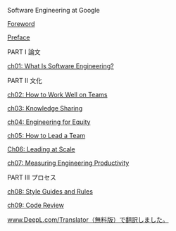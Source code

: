 Software Engineering at Google

[Foreword](Foreword.md)

[Preface](Preface.md)

PART I 論文

[ch01: What Is Software Engineering?](docs/CHAPTER%2001.md)

PART II 文化

[ch02: How to Work Well on Teams](docs/CHAPTER%2002.md)

[ch03: Knowledge Sharing](docs/CHAPTER%2003.md)

[ch04: Engineering for Equity](docs/CHAPTER%2004.md)

[ch05: How to Lead a Team](docs/CHAPTER%2005.md)

[Ch06: Leading at Scale](docs/CHAPTER%2006.md)

[ch07: Measuring Engineering Productivity](docs/CHAPTER%2007.md)

PART III プロセス

[ch08: Style Guides and Rules](docs/CHAPTER%2008.md)

[ch09: Code Review](docs/CHAPTER%2009.md)

www.DeepL.com/Translator（無料版）で翻訳しました。
